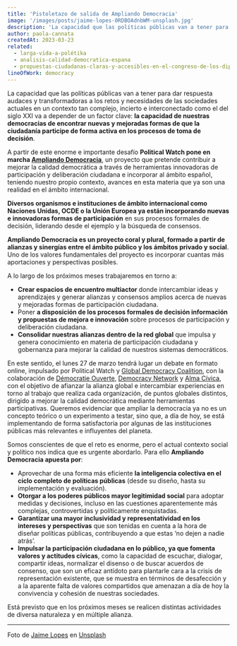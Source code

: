 ```yaml
---
title: 'Pistoletazo de salida de Ampliando Democracia'
image: '/images/posts/jaime-lopes-0RDBOAdnbWM-unsplash.jpg'
description: 'La capacidad que las políticas públicas van a tener para dar respuesta audaces y transformadoras a los retos y necesidades de las sociedades actuales en un contexto tan complejo, incierto e interconectado como el del siglo XXI va a depender de un factor clave: la capacidad de nuestras democracias de encontrar nuevas y mejoradas formas de que la ciudadanía participe de forma activa en los procesos de toma de decisión.'
author: paola-cannata
createdAt: 2023-03-23
related:
  - larga-vida-a-polétika
  - analisis-calidad-democratica-espana
  - propuestas-ciudadanas-claras-y-accesibles-en-el-congreso-de-los-diputados
lineOfWork: democracy
---
```


La capacidad que las políticas públicas van a tener para dar respuesta audaces y transformadoras a los retos y necesidades de las sociedades actuales en un contexto tan complejo, incierto e interconectado como el del siglo XXI va a depender de un factor clave: **la capacidad de nuestras democracias de encontrar nuevas y mejoradas formas de que la ciudadanía participe de forma activa en los procesos de toma de decisión**.

A partir de este enorme e importante desafío **Political Watch pone en marcha [Ampliando Democracia](http://ampliandodemocracia.es/)**, un proyecto que pretende contribuir a mejorar la calidad democrática a través de herramientas innovadoras de participación y deliberación ciudadana e incorporar al ámbito español, teniendo nuestro propio contexto,  avances en esta materia que ya son una realidad en el ámbito internacional.

**Diversos organismos e instituciones de ámbito internacional como Naciones Unidas, OCDE o la Unión Europea ya están incorporando nuevas e innovadoras formas de participación** en sus procesos formales de decisión, liderando desde el ejemplo y la búsqueda de consensos.

**Ampliando Democracia es un proyecto coral y plural, formado a partir de alianzas y sinergías entre el ámbito público y los ámbitos privado y social**. Uno de los valores fundamentales del proyecto es incorporar cuantas más aportaciones y perspectivas posibles.

A lo largo de los próximos meses trabajaremos en torno a:
* **Crear espacios de encuentro multiactor** donde intercambiar ideas y aprendizajes y generar alianzas y consensos amplios acerca de nuevas y mejoradas formas de participación ciudadana.
* Poner **a disposición de los procesos formales de decisión información y propuestas de mejora e innovación** sobre procesos de participación y deliberación ciudadana.
* **Consolidar nuestras alianzas dentro de la red global** que impulsa y genera conocimiento en materia de participación ciudadana y gobernanza para mejorar la calidad de nuestros sistemas democráticos.

En este sentido, el lunes 27 de marzo tendrá lugar un debate en formato online, impulsado por Political Watch y [Global Democracy Coalition](https://globaldemocracycoalition.org/), con la colaboración de [Démocratie Ouverte](https://www.democratieouverte.org/), [Democracy Network](https://democracynetwork.org.uk/) y [Alma Cívica](https://www.almacivica.org/), con el objetivo de afianzar la alianza global e intercambiar experiencias en torno al trabajo que realiza cada organización, de puntos globales distintos, dirigido a mejorar la calidad democrática mediante herramientas participativas. Queremos evidenciar que ampliar la democracia ya no es un concepto teórico o un experimento a testar, sino que, a día de hoy, se está implementando de forma satisfactoria por algunas de las instituciones públicas más relevantes e influyentes del planeta.

Somos conscientes de que el reto es enorme, pero el actual contexto social y político nos indica que es urgente abordarlo. Para ello **Ampliando Democracia apuesta por**:
* Aprovechar de una forma más eficiente **la inteligencia colectiva en el ciclo completo de políticas públicas** (desde su diseño, hasta su implementación y evaluación).
* **Otorgar a los poderes públicos mayor legitimidad social** para adoptar medidas y decisiones, incluso en las cuestiones aparentemente más complejas, controvertidas y políticamente enquistadas.
* **Garantizar una mayor inclusividad y representatividad en los intereses y perspectivas** que son tenidas en cuenta a la hora de diseñar políticas públicas, contribuyendo a que estas ‘no dejen a nadie atrás’.
* **Impulsar la participación ciudadana en lo público, ya que fomenta valores y actitudes cívicas**, como la capacidad de escuchar, dialogar, compartir ideas, normalizar el disenso o de buscar acuerdos de consenso, que son un eficaz antídoto para plantarle cara a la crisis de representación existente, que se muestra en términos de desafección y a la aparente falta de valores compartidos que amenazan a día de hoy la convivencia y cohesión de nuestras sociedades.

Está previsto que en los próximos meses se realicen distintas actividades de diversa naturaleza y en múltiple alianza.

---

Foto de <a href="https://unsplash.com/@jaimelopes?utm_source=unsplash&utm_medium=referral&utm_content=creditCopyText">Jaime Lopes</a> en <a href="https://unsplash.com/es/fotos/0RDBOAdnbWM?utm_source=unsplash&utm_medium=referral&utm_content=creditCopyText">Unsplash</a>
